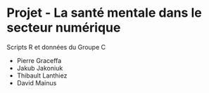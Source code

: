 # Projet - La santé mentale dans le secteur numérique

Scripts R et données du Groupe C

* Pierre Graceffa
* Jakub Jakoniuk 
* Thibault Lanthiez
* David Mainus
